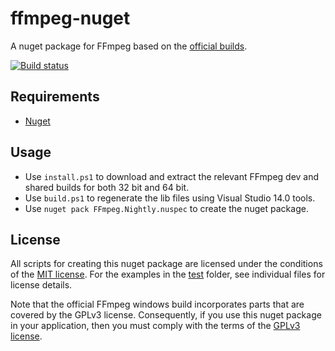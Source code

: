 # ffmpeg-nuget

A nuget package for FFmpeg based on the [official builds](https://ffmpeg.zeranoe.com/builds/).

[![Build status](https://ci.appveyor.com/api/projects/status/vcsn0fpr5s1j6p2y/branch/master?svg=true)](https://ci.appveyor.com/project/mcmtroffaes/ffmpeg-nuget/branch/master)

## Requirements

* [Nuget](https://www.nuget.org/)

## Usage

  * Use ``install.ps1`` to download and extract the relevant FFmpeg dev and shared builds for both 32 bit and 64 bit.
  * Use ``build.ps1`` to regenerate the lib files using Visual Studio 14.0 tools.
  * Use ``nuget pack FFmpeg.Nightly.nuspec`` to create the nuget package.

## License

All scripts for creating this nuget package are licensed under the
conditions of the [MIT license](LICENSE.txt). For the examples in the
[test](test) folder, see individual files for license details.

Note that the official FFmpeg windows build incorporates parts that
are covered by the GPLv3 license. Consequently, if you use this nuget
package in your application, then you must comply with the terms of
the [GPLv3 license](https://www.gnu.org/licenses/gpl-3.0.en.html).

